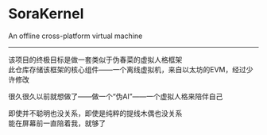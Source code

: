 # SoraKernel
An offline cross-platform virtual machine

----
该项目的终极目标是做一套类似于伪春菜的虚拟人格框架  
此仓库存储该框架的核心组件——一个离线虚拟机，来自以太坊的EVM，经过少许修改  

很久很久以前就想做了——做一个“伪AI”——一个虚拟人格来陪伴自己  

即使并不聪明也没关系，即使是纯粹的提线木偶也没关系  
能在屏幕前一直陪着我，就够了
